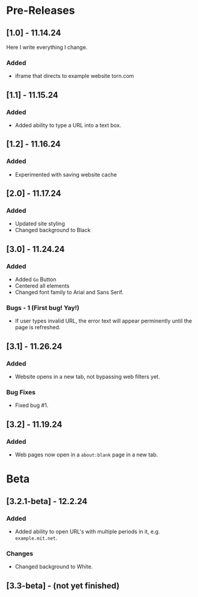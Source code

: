 # Pre-Releases
 
## [1.0] - 11.14.24
 
Here I write everything I change.
 
### Added
- iframe that directs to example website torn.com

## [1.1] - 11.15.24

### Added
- Added ability to type a URL into a text box.

## [1.2] - 11.16.24

### Added
- Experimented with saving website cache

## [2.0] - 11.17.24

### Added
- Updated site styling
- Changed background to Black

## [3.0] - 11.24.24

### Added
- Added ``Go`` Button
- Centered all elements
- Changed font family to Arial and Sans Serif.

### Bugs - 1 (First bug! Yay!)
- If user types invalid URL, the error text will appear perminently until the page is refreshed. 

## [3.1] - 11.26.24

### Added
- Website opens in a new tab, not bypassing web filters yet.

### Bug Fixes
- Fixed bug #1.

## [3.2] - 11.19.24

### Added 
- Web pages now open in a ``about:blank`` page in a new tab.

# Beta

## [3.2.1-beta] - 12.2.24

### Added
- Added ability to open URL's with multiple periods in it, e.g. ``example.mit.net``.

### Changes
- Changed background to White.

## [3.3-beta] - (not yet finished)








